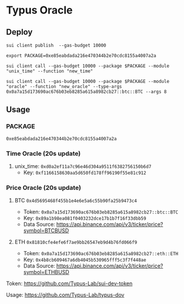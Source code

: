# Typus Oracle

## Deploy

`sui client publish  --gas-budget 10000`

`export PACKAGE=0xe85eabdada216e470344b2e70cdc8155a4007a2a`

`sui client call --gas-budget 10000 --package $PACKAGE --module "unix_time" --function "new_time"`

`sui client call --gas-budget 10000 --package $PACKAGE --module "oracle" --function "new_oracle" --type-args  0x0a7a15d173690ac676b03eb8285a615a8982cb27::btc::BTC --args 8`

## Usage

### PACKAGE
`0xe85eabdada216e470344b2e70cdc8155a4007a2a`

### Time Oracle (20s update)

1. unix_time: `0xd0a2ef11a7c96e46d304a9511f6382756150b6d7`
   * Key: `0xf1166158630aa5d650fd178ff96190f55e81c912`

### Price Oracle (20s update)

1. BTC `0x4d5695468f455b1e4e6e5a6c55b90fa25b9473c4`
    * Token: `0x0a7a15d173690ac676b03eb8285a615a8982cb27::btc::BTC`
    * Key: `0x89a1b98ea081f0403232dce17b1b7f16f33dbb59`
    * Data Source: https://api.binance.com/api/v3/ticker/price?symbol=BTCBUSD 


2. ETH `0x81810cfe4efe6f7ae9bb26547eb9d4b76fd066f9`
    * Token: `0x0a7a15d173690ac676b03eb8285a615a8982cb27::eth::ETH`
    * Key: `0x4b8cb609467a6db4045b530965fff5c3f7f448ae`
    * Data Source: https://api.binance.com/api/v3/ticker/price?symbol=ETHBUSD 

Token: https://github.com/Typus-Lab/sui-dev-token

Usage: https://github.com/Typus-Lab/typus-dov

<!-- ## Supra Oracle
https://supraoracles.com

`sui client call --gas-budget 10000 --package $PACKAGE --module "supra" --function "retrieve_price" --args 0xc40820e20346809f11f0bd04e954792f897a84d0 btc_usdt` -->
